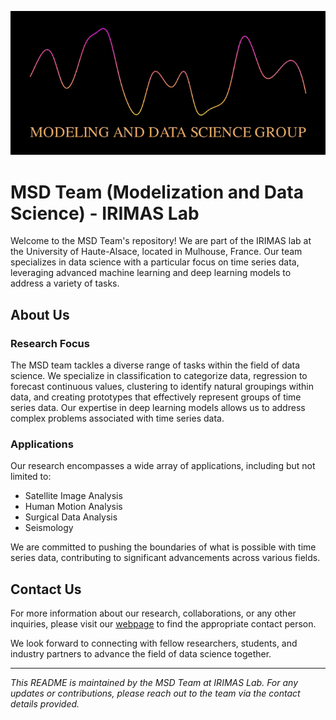 ![](https://github.com/MSD-IRIMAS/.github/blob/main/profile/msd.gif)

# MSD Team (Modelization and Data Science) - IRIMAS Lab

Welcome to the MSD Team's repository! We are part of the IRIMAS lab at the University of Haute-Alsace, located in Mulhouse, France. Our team specializes in data science with a particular focus on time series data, leveraging advanced machine learning and deep learning models to address a variety of tasks.

## About Us

### Research Focus
The MSD team tackles a diverse range of tasks within the field of data science. We specialize in classification to categorize data, regression to forecast continuous values, clustering to identify natural groupings within data, and creating prototypes that effectively represent groups of time series data. Our expertise in deep learning models allows us to address complex problems associated with time series data.

### Applications
Our research encompasses a wide array of applications, including but not limited to:
- Satellite Image Analysis
- Human Motion Analysis
- Surgical Data Analysis
- Seismology

We are committed to pushing the boundaries of what is possible with time series data, contributing to significant advancements across various fields.

## Contact Us

For more information about our research, collaborations, or any other inquiries, please visit our [webpage](https://msd-irimas.github.io/) to find the appropriate contact person.

We look forward to connecting with fellow researchers, students, and industry partners to advance the field of data science together.

---

*This README is maintained by the MSD Team at IRIMAS Lab. For any updates or contributions, please reach out to the team via the contact details provided.*
